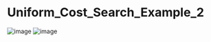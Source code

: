 # Uniform_Cost_Search_Example_2
![image](https://user-images.githubusercontent.com/114800813/223763144-28bdae72-a609-4868-ae90-75776be5ce21.png)
![image](https://user-images.githubusercontent.com/114800813/223763183-b6bc943b-641c-40b9-8007-af03f0ddfaba.png)

